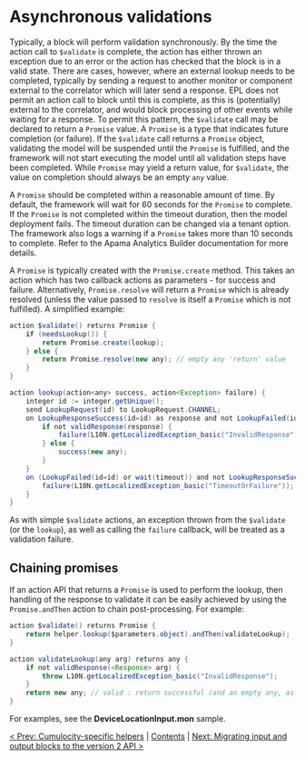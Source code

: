 # Asynchronous validations

Typically, a block will perform validation synchronously. By the time the action call to `$validate` is complete, the action has either thrown an exception due to an error or the action has checked that the block is in a valid state. There are cases, however, where an external lookup needs to be completed, typically by sending a request to another monitor or component external to the correlator which will later send a response. EPL does not permit an action call to block until this is complete, as this is (potentially) external to the correlator, and would block processing of other events while waiting for a response. To permit this pattern, the `$validate` call may be declared to return a `Promise` value. A `Promise` is a type that indicates future completion (or failure). If the `$validate` call returns a `Promise` object, validating the model will be suspended until the `Promise` is fulfilled, and the framework will not start executing the model until all validation steps have been completed. While `Promise` may yield a return value, for `$validate`, the value on completion should always be an empty `any` value.

A `Promise` should be completed within a reasonable amount of time. By default, the framework will wait for 60 seconds for the `Promise` to complete. If the `Promise` is not completed within the timeout duration, then the model deployment fails. The timeout duration can be changed via a tenant option. The framework also logs a warning if a `Promise` takes more than 10 seconds to complete. Refer to the Apama Analytics Builder documentation for more details.

A `Promise` is typically created with the `Promise.create` method. This takes an action which has two callback actions as parameters - for success and failure. Alternatively, `Promise.resolve` will return a `Promise` which is already resolved (unless the value passed to `resolve` is itself a `Promise` which is not fulfilled). A simplified example:

```Java
action $validate() returns Promise {
    if (needsLookup()) {
        return Promise.create(lookup);
    } else {
        return Promise.resolve(new any); // empty any 'return' value
    }
}

action lookup(action<any> success, action<Exception> failure) {
    integer id := integer.getUnique();
    send LookupRequest(id) to LookupRequest.CHANNEL;
    on LookupResponseSuccess(id=id) as response and not LookupFailed(id=id) within(timeout) {
        if not validResponse(response) {
            failure(L10N.getLocalizedException_basic("InvalidResponse"));
        } else {
            success(new any);
        }
    }
    on (LookupFailed(id=id) or wait(timeout)) and not LookupResponseSuccess(id=id) {
        failure(L10N.getLocalizedException_basic("TimeoutOrFailure"));
    }
}
```

As with simple `$validate` actions, an exception thrown from the `$validate` (or the `lookup`), as well as calling the `failure` callback, will be treated as a validation failure.

## Chaining promises

If an action API that returns a `Promise` is used to perform the lookup, then handling of the response to validate it can be easily achieved by using the `Promise.andThen` action to chain post-processing. For example:

```Java
action $validate() returns Promise {
    return helper.lookup($parameters.object).andThen(validateLookup);
}

action validateLookup(any arg) returns any {
    if not validResponse(<Response> arg) {
        throw L10N.getLocalizedException_basic("InvalidResponse");
    }
    return new any; // valid : return successful (and an empty any, as required from the $validate).
}
```

For examples, see the **DeviceLocationInput.mon** sample.

[< Prev: Cumulocity-specific helpers](105-CumulocityHelper.md) | [Contents](000-contents.md) | [Next: Migrating input and output blocks to the version 2 API >](150-MigrateInputOutputBlocks.md) 
